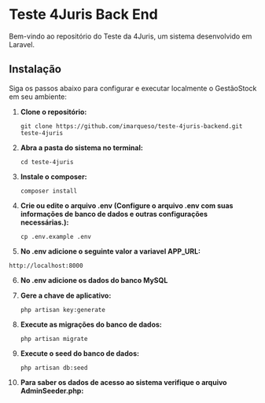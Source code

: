 # Teste 4Juris Back End

Bem-vindo ao repositório do Teste da 4Juris, um sistema desenvolvido em Laravel.

## Instalação

Siga os passos abaixo para configurar e executar localmente o GestãoStock em seu ambiente:

1. **Clone o repositório:**

   ```git clone https://github.com/imarqueso/teste-4juris-backend.git teste-4juris```

2. **Abra a pasta do sistema no terminal:**

   ```cd teste-4juris```
   
3. **Instale o composer:**

   ```composer install```

4. **Crie ou edite o arquivo .env (Configure o arquivo .env com suas informações de banco de dados e outras configurações necessárias.):**

   ```cp .env.example .env```

5. **No .env adicione o seguinte valor a variavel APP_URL:**

  ```http://localhost:8000```

6. **No .env adicione os dados do banco MySQL**

7. **Gere a chave de aplicativo:**

   ```php artisan key:generate```

8. **Execute as migrações do banco de dados:**

   ```php artisan migrate```

9. **Execute o seed do banco de dados:**

   ```php artisan db:seed```

10. **Para saber os dados de acesso ao sistema verifique o arquivo AdminSeeder.php:**



